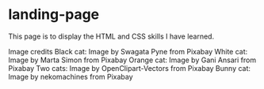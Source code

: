 # landing-page

This page is to display the HTML and CSS skills I have learned.

Image credits
Black cat: Image by Swagata Pyne from Pixabay
White cat: Image by Marta Simon from Pixabay
Orange cat: Image by Gani Ansari from Pixabay
Two cats: Image by OpenClipart-Vectors from Pixabay
Bunny cat: Image by nekomachines from Pixabay